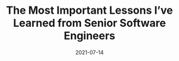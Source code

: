 ---
date: 2021-07-14
permalink: false
publisher: bttrprogramming
tags:
  - meta
target_url: https://betterprogramming.pub/the-most-important-lessons-ive-learned-from-senior-software-engineers-7dfbc2e0c6a
title: The Most Important Lessons I’ve Learned from Senior Software Engineers
---